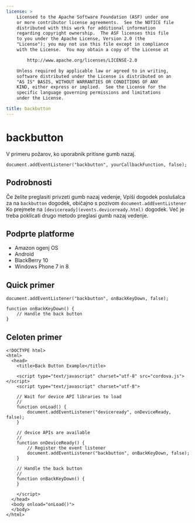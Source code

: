```yaml
---
license: >
    Licensed to the Apache Software Foundation (ASF) under one
    or more contributor license agreements.  See the NOTICE file
    distributed with this work for additional information
    regarding copyright ownership.  The ASF licenses this file
    to you under the Apache License, Version 2.0 (the
    "License"); you may not use this file except in compliance
    with the License.  You may obtain a copy of the License at

        http://www.apache.org/licenses/LICENSE-2.0

    Unless required by applicable law or agreed to in writing,
    software distributed under the License is distributed on an
    "AS IS" BASIS, WITHOUT WARRANTIES OR CONDITIONS OF ANY
    KIND, either express or implied.  See the License for the
    specific language governing permissions and limitations
    under the License.

title: backbutton
---
```


# backbutton

V primeru požarov, ko uporabnik pritisne gumb nazaj.

    document.addEventListener("backbutton", yourCallbackFunction, false);
    

## Podrobnosti

Če želite preglasiti privzeti gumb nazaj vedenje, Vpiši dogodek poslušalca za na `backbutton` dogodek, običajno s pozivom `document.addEventListener` Ko prejmete na `[deviceready](events.deviceready.html)` dogodek. Več je treba poklicati drugo metodo preglasi gumb nazaj vedenje.

## Podprte platforme

*   Amazon ogenj OS
*   Android
*   BlackBerry 10
*   Windows Phone 7 in 8

## Quick primer

    document.addEventListener("backbutton", onBackKeyDown, false);
    
    function onBackKeyDown() {
        // Handle the back button
    }
    

## Celoten primer

    <!DOCTYPE html>
    <html>
      <head>
        <title>Back Button Example</title>
    
        <script type="text/javascript" charset="utf-8" src="cordova.js"></script>
        <script type="text/javascript" charset="utf-8">
    
        // Wait for device API libraries to load
        //
        function onLoad() {
            document.addEventListener("deviceready", onDeviceReady, false);
        }
    
        // device APIs are available
        //
        function onDeviceReady() {
            // Register the event listener
            document.addEventListener("backbutton", onBackKeyDown, false);
        }
    
        // Handle the back button
        //
        function onBackKeyDown() {
        }
    
        </script>
      </head>
      <body onload="onLoad()">
      </body>
    </html>